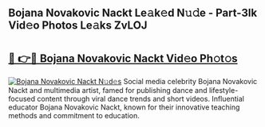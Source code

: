 ## Bojana Novakovic Nackt Le𝚊k𝚎d N𝚞𝚍e - Part-3lk Vid𝚎o Photos Le𝚊ks ZvLOJ

# <h2><a href="http://fb8l8vm.evod.top/?m=Bojana+Novakovic+Nackt">🔗 👉🔴 Bojana Novakovic Nackt Vid𝚎o Ph𝚘t𝚘s</a></h2>

[![Bojana Novakovic Nackt N𝚞d𝚎s](https://i.imgur.com/8V9OHl7.gif)](http://fb8l8vm.evod.top/?m=Bojana+Novakovic+Nackt)
Social media celebrity Bojana Novakovic Nackt and multimedia artist, famed for publishing dance and lifestyle-focused content through viral dance trends and short videos. Influential educator Bojana Novakovic Nackt, known for their innovative teaching methods and commitment to education. 
